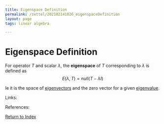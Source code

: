 ```yaml
---
title: Eigenspace Definition
permalink: /zettel/202102141026_eigenspaceDefinition
layout: page
tags: linear algebra

---
```

# Eigenspace Definition

For operator $T$ and scalar $\lambda$, the **eigenspace** of $T$ corresponding to $\lambda$ is defined as
$$
E(\lambda, T) = \mathrm{null}(T - \lambda I)
$$

Ie it is the space of [eigenvectors](202102120943_eigenvectorDefinition) and the zero vector for a given
[eigenvalue](202102120912_eigenvalueDefinition).

Links: 

References: 

[Return to Index](index)
